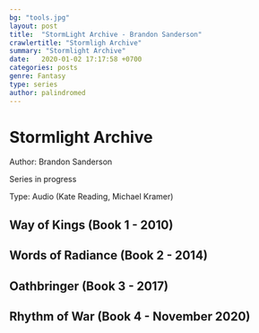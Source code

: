 ```yaml
---
bg: "tools.jpg"
layout: post
title:  "StormLight Archive - Brandon Sanderson"
crawlertitle: "Stormligh Archive"
summary: "Stormlight Archive"
date:   2020-01-02 17:17:58 +0700
categories: posts
genre: Fantasy
type: series
author: palindromed
---
```


# Stormlight Archive

Author: Brandon Sanderson

Series in progress

Type: Audio (Kate Reading, Michael Kramer)

## Way of Kings (Book 1 - 2010)

## Words of Radiance (Book 2 - 2014)

## Oathbringer (Book 3 - 2017)

## Rhythm of War (Book 4 - November 2020)
